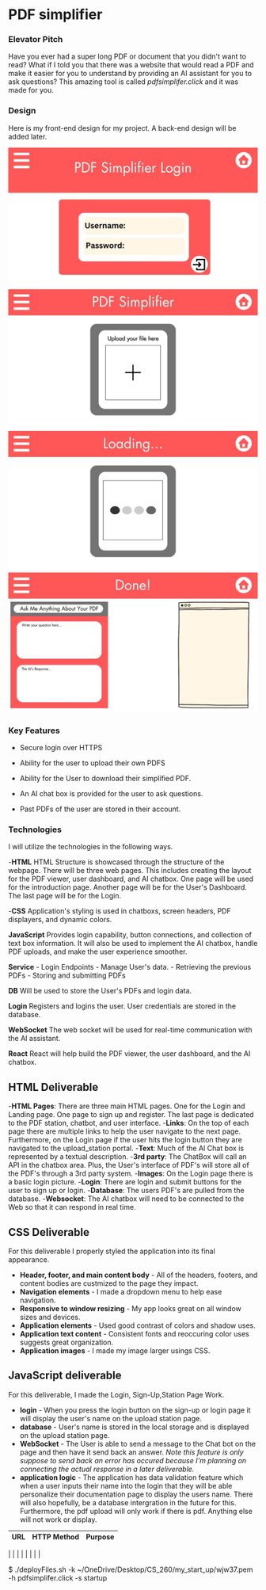 # PDF simplifier

### Elevator Pitch
Have you ever had a super long PDF or document that you didn't want to read? What if I told you that there was a website that would read a PDF and make it easier for you to understand by providing an AI assistant for you to ask questions? This amazing tool is called *pdfsimplifer.click* and it was made for you.


### Design
Here is my front-end design for my project. A back-end design will be added later.

![Mock](images/1.jpg)
![Mock](images/2.jpg)
![Mock](images/3.jpg)
![Mock](images/4.jpg)

### Key Features

- Secure login over HTTPS

- Ability for the user to upload their own PDFS

- Ability for the User to download their simplified PDF.

- An AI chat box is provided for the user to ask questions.

- Past PDFs of the user are stored in their account.

### Technologies
I will utilize the technologies in the following ways.

-**HTML** HTML Structure is showcased through the structure of the webpage. There will be three web pages. This includes creating the layout for the PDF viewer, user dashboard, and AI chatbox. One page will be used for the introduction page. Another page will be for the User's Dashboard. The last page will be for the Login.

-**CSS** Application's styling is used in chatboxs, screen headers, PDF displayers, and dynamic colors. 

**JavaScript** Provides login capability, button connections, and collection of text box information. It will also be used to implement the AI chatbox, handle PDF uploads, and make the user experience smoother.

**Service**
    - Login Endpoints
    - Manage User's data.
    - Retrieving the previous PDFs
    - Storing and submitting PDFs

**DB** Will be used to store the User's PDFs and login data.

**Login** Registers and logins the user. User credentials are stored in the database.

**WebSocket** The web socket will be used for real-time communication with the AI assistant.

**React** React will help build the PDF viewer, the user dashboard, and the AI chatbox.


## HTML Deliverable

-**HTML Pages**: There are three main HTML pages. One for the Login and Landing page. One page to sign up and register. The last page is dedicated to the PDF station, chatbot, and user interface.
-**Links**: On the top of each page there are multiple links to help the user navigate to the next page. Furthermore, on the Login page if the user hits the login button they are navigated to the upload_station portal.
-**Text**: Much of the AI Chat box is represented by a textual description.
-**3rd party**: The ChatBox will call an API in the chatbox area. Plus, the User's interface of PDF's will store all of the PDF's through a 3rd party system.
-**Images**: On the Login page there is a basic login picture.
-**Login**: There are login and submit buttons for the user to sign up or login.
-**Database**: The users PDF's are pulled from the database. 
-**Websocket**: The AI chatbox will need to be connected to the Web so that it can respond in real time.

## CSS Deliverable
For this deliverable I properly styled the application into its final appearance.

- **Header, footer, and main content body** - All of the headers, footers, and content bodies are custmized to the page they impact.
- **Navigation elements** - I made a dropdown menu to help ease navigation.
- **Responsive to window resizing** - My app looks great on all window sizes and devices.
- **Application elements** - Used good contrast of colors and shadow uses.
- **Application text content** - Consistent fonts and reoccuring color uses suggests great organization.
- **Application images** - I made my image larger usings CSS.

## JavaScript deliverable

For this deliverable, I made the Login, Sign-Up,Station Page Work.

- **login** - When you press the login button on the sign-up or login page it will display the user's name on the upload station page.
- **database** - User's name is stored in the local storage and is displayed on the upload station page.
- **WebSocket** - The User is able to send a message to the Chat bot on the page and then have it send back an answer. *Note this feature is only suppose to send back an error has occured because I'm planning on connecting the actual response in a later deliverable.* 
- **application logic** - The application has data validation feature which when a user inputs their name into the login that they will be able personalize their documentation page to display the users name. There will also hopefully, be a database intergration in the future for this. Furthermore, the pdf upload will only work if there is pdf. Anything else will not work or display.

|URL|HTTP Method| Purpose|
|---|-----------|--------|
|
|
|
|
|
|
|
|


$ ./deployFiles.sh -k ~/OneDrive/Desktop/CS_260/my_start_up/wjw37.pem -h pdfsimplifer.click -s startup